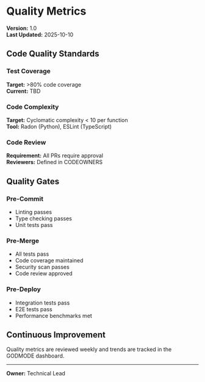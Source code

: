 # Quality Metrics

**Version:** 1.0  
**Last Updated:** 2025-10-10

## Code Quality Standards

### Test Coverage

**Target:** >80% code coverage  
**Current:** TBD

### Code Complexity

**Target:** Cyclomatic complexity < 10 per function  
**Tool:** Radon (Python), ESLint (TypeScript)

### Code Review

**Requirement:** All PRs require approval  
**Reviewers:** Defined in CODEOWNERS

## Quality Gates

### Pre-Commit

- Linting passes
- Type checking passes
- Unit tests pass

### Pre-Merge

- All tests pass
- Code coverage maintained
- Security scan passes
- Code review approved

### Pre-Deploy

- Integration tests pass
- E2E tests pass
- Performance benchmarks met

## Continuous Improvement

Quality metrics are reviewed weekly and trends are tracked in the GODMODE dashboard.

---

**Owner:** Technical Lead
